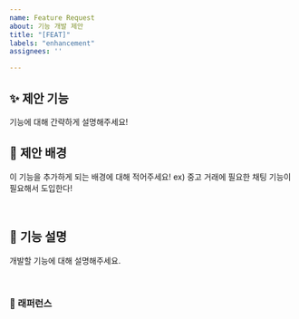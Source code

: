 ```yaml
---
name: Feature Request
about: 기능 개발 제안
title: "[FEAT]"
labels: "enhancement"
assignees: ''

---
```


## ✨ 제안 기능
기능에 대해 간략하게 설명해주세요!

## 🎇 제안 배경
이 기능을 추가하게 되는 배경에 대해 적어주세요!
ex) 중고 거래에 필요한 채팅 기능이 필요해서 도입한다!

<br>

## 📢 기능 설명
개발할 기능에 대해 설명해주세요.

<br>

### 📕 래퍼런스